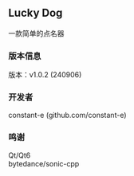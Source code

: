 ## Lucky Dog
一款简单的点名器

### 版本信息
版本：v1.0.2 (240906)  

### 开发者
constant-e (github.com/constant-e)

### 鸣谢
Qt/Qt6  
bytedance/sonic-cpp
